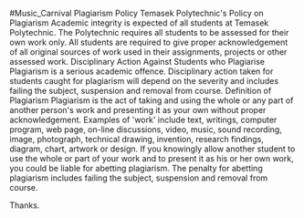 #Music_Carnival
Plagiarism Policy
Temasek Polytechnic's Policy on Plagiarism
Academic integrity is expected of all students at Temasek Polytechnic. The Polytechnic
requires all students to be assessed for their own work only. All students are required to give
proper acknowledgement of all original sources of work used in their assignments, projects or
other assessed work.
Disciplinary Action Against Students who Plagiarise
Plagiarism is a serious academic offence. Disciplinary action taken for students caught for
plagiarism will depend on the severity and includes failing the subject, suspension and removal
from course.
Definition of Plagiarism
Plagiarism is the act of taking and using the whole or any part of another person's work and
presenting it as your own without proper acknowledgement.
Examples of 'work' include text, writings, computer program, web page, on-line discussions,
video, music, sound recording, image, photograph, technical drawing, invention, research
findings, diagram, chart, artwork or design.
If you knowingly allow another student to use the whole or part of your work and to present it
as his or her own work, you could be liable for abetting plagiarism. The penalty for abetting
plagiarism includes failing the subject, suspension and removal from course.

Thanks.
